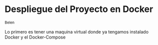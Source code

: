 # Despliegue del Proyecto en Docker
<sub>Belen </sub>

Lo primero es tener una maquina virtual donde ya tengamos instalado Docker y el Docker-Compose
